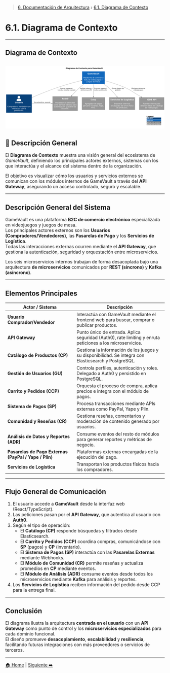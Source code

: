 > [6. Documentación de Arquitectura](../6.md) › [6.1. Diagrama de Contexto](6.1.md)

# 6.1. Diagrama de Contexto

---

## Diagrama de Contexto

![Diagrama de Contenedores](../Views/Contexto_GameVault.png)
---

## 📘 Descripción General

El **Diagrama de Contexto** muestra una visión general del ecosistema de *GameVault*, definiendo los principales actores externos, sistemas con los que interactúa y el alcance del sistema dentro de la organización. 

El objetivo es visualizar cómo los usuarios y servicios externos se comunican con los módulos internos de GameVault a través del **API Gateway**, asegurando un acceso controlado, seguro y escalable.

---

## Descripción General del Sistema

GameVault es una plataforma **B2C de comercio electrónico** especializada en videojuegos y juegos de mesa.  
Los principales actores externos son los **Usuarios (Compradores/Vendedores)**, las **Pasarelas de Pago** y los **Servicios de Logística**.  
Todas las interacciones externas ocurren mediante el **API Gateway**, que gestiona la autenticación, seguridad y orquestación entre microservicios.

Los seis microservicios internos trabajan de forma desacoplada bajo una arquitectura **de microservicios** comunicados por **REST (síncrono)** y **Kafka (asíncrono)**.

---

## Elementos Principales

| Actor / Sistema | Descripción |
|------------------|-------------|
| **Usuario Comprador/Vendedor** | Interactúa con GameVault mediante el frontend web para buscar, comprar o publicar productos. |
| **API Gateway** | Punto único de entrada. Aplica seguridad (Auth0), rate limiting y enruta peticiones a los microservicios. |
| **Catálogo de Productos (CP)** | Gestiona la información de los juegos y su disponibilidad. Se integra con Elasticsearch y PostgreSQL. |
| **Gestión de Usuarios (GU)** | Controla perfiles, autenticación y roles. Delegado a Auth0 y persistido en PostgreSQL. |
| **Carrito y Pedidos (CCP)** | Orquesta el proceso de compra, aplica precios e integra con el módulo de pagos. |
| **Sistema de Pagos (SP)** | Procesa transacciones mediante APIs externas como PayPal, Yape y Plin. |
| **Comunidad y Reseñas (CR)** | Gestiona reseñas, comentarios y moderación de contenido generado por usuarios. |
| **Análisis de Datos y Reportes (ADR)** | Consume eventos del resto de módulos para generar reportes y métricas de negocio. |
| **Pasarelas de Pago Externas (PayPal / Yape / Plin)** | Plataformas externas encargadas de la ejecución del pago. |
| **Servicios de Logística** | Transportan los productos físicos hacia los compradores. |

---

## Flujo General de Comunicación

1. El usuario accede a **GameVault** desde la interfaz web (React/TypeScript).
2. Las peticiones pasan por el **API Gateway**, que autentica al usuario con **Auth0**.
3. Según el tipo de operación:
   - El **Catálogo (CP)** responde búsquedas y filtrados desde Elasticsearch.
   - El **Carrito y Pedidos (CCP)** coordina compras, comunicándose con **SP** (pagos) y **CP** (inventario).
   - El **Sistema de Pagos (SP)** interactúa con las **Pasarelas Externas** mediante Webhooks.
   - El **Módulo de Comunidad (CR)** permite reseñas y actualiza promedios en **CP** mediante eventos.
   - El **Módulo de Análisis (ADR)** consume eventos desde todos los microservicios mediante **Kafka** para análisis y reportes.
4. Los **Servicios de Logística** reciben información del pedido desde CCP para la entrega final.

---

## Conclusión

El diagrama ilustra la arquitectura **centrada en el usuario** con un **API Gateway** como punto de control y los **microservicios especializados** para cada dominio funcional.  
El diseño promueve **desacoplamiento**, **escalabilidad** y **resiliencia**, facilitando futuras integraciones con más proveedores o servicios de terceros.

---

[🏠 Home](../../README.md) | [Siguiente ➡️](../6.2/6.2.md)
